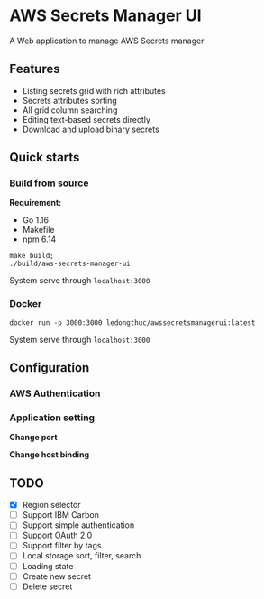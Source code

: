 # AWS Secrets Manager UI
A Web application to manage AWS Secrets manager

## Features
 - Listing secrets grid with rich attributes
 - Secrets attributes sorting
 - All grid column searching
 - Editing text-based secrets directly
 - Download and upload binary secrets

## Quick starts

### Build from source

**Requirement:**
 - Go 1.16
 - Makefile
 - npm 6.14

```
make build;
./build/aws-secrets-manager-ui
```

System serve through `localhost:3000`

### Docker

```
docker run -p 3000:3000 ledongthuc/awssecretsmanagerui:latest
```
System serve through `localhost:3000`

## Configuration

### AWS Authentication

### Application setting

**Change port**

**Change host binding**


## TODO
 - [x] Region selector
 - [ ] Support IBM Carbon
 - [ ] Support simple authentication
 - [ ] Support OAuth 2.0
 - [ ] Support filter by tags
 - [ ] Local storage sort, filter, search
 - [ ] Loading state
 - [ ] Create new secret
 - [ ] Delete secret

